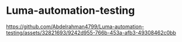 ﻿# Luma-automation-testing



https://github.com/Abdelrahman4799/Luma-automation-testing/assets/32821693/9242d955-766b-453a-afb3-49308462c0bb



